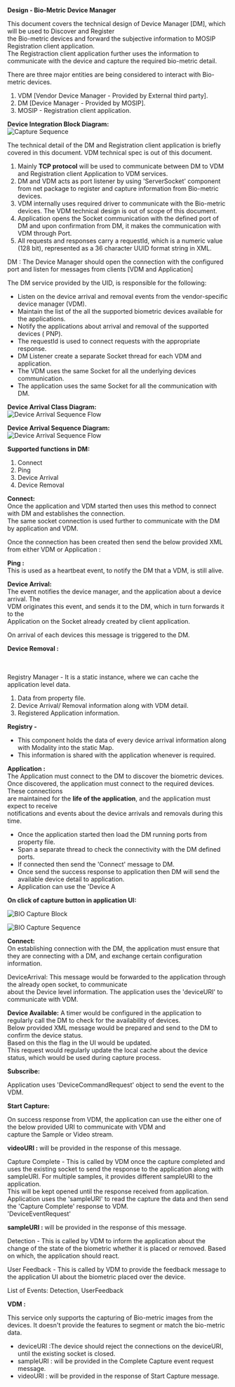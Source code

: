 **Design - Bio-Metric Device Manager**

This document covers the technical design of Device Manager [DM], which will be used to Discover and Register  
the Bio-metric devices and forward the subjective information to MOSIP Registration client application.  
The Registraction client application further uses the information to   
communicate with the device and capture the required bio-metric detail.    

There are three major entities are being considered to interact with Bio-metric devices. 
   1. VDM [Vendor Device Manager - Provided by External third party].  
   2. DM  [Device Manager - Provided by MOSIP].  
   3. MOSIP - Registration client application.  

**Device Integration Block Diagram:**  
![Capture Sequence](_images/bio-device-flow-block.png)  

The technical detail of the DM and Registration client application is briefly covered in this document. VDM technical spec is out of this document.  

1. Mainly **TCP protocol** will be used to communicate between DM to VDM and Registration client Application to VDM services.  
2. DM and VDM acts as port listener by using 'ServerSocket' component from net package to register and capture information from Bio-metric devices.  
3. VDM internally uses required driver to communicate with the Bio-metric devices. The VDM technical design is out of scope of this document.   
4. Application opens the Socket communication with the defined port of DM and upon confirmation from DM, it makes the communication with VDM through Port.    
5. All requests and responses carry a requestId, which is a numeric value (128 bit), represented as a 36 character UUID format string in XML.  

DM : 
The Device Manager should open the connection with the configured port and listen for messages from clients [VDM and Application]  

The DM service provided by the UID, is responsible for the following:  
   - Listen on the device arrival and removal events from the vendor-specific device 
     manager (VDM).  
   - Maintain the list of the all the supported biometric devices available for the
     applications.  
   - Notify the applications about arrival and removal of the supported devices (
     PNP).  
   - The requestId is used to connect requests with the appropriate response.   
   - DM Listener create a separate Socket thread for each VDM and application.  
   - The VDM uses the same Socket for all the underlying devices communication. 
   - The application uses the same Socket for all the communication with DM. 


**Device Arrival Class Diagram:**  
![Device Arrival Sequence Flow](_images/bio-device-arrival-class-flow.png)  

**Device Arrival Sequence Diagram:**  
![Device Arrival Sequence Flow](_images/bio-device-arrival-seq-flow.png)  

   
**Supported functions in DM:** 
   1. Connect  
   2. Ping  
   3. Device Arrival  
   4. Device Removal  

**Connect:**  
Once the application and VDM started then uses this method to connect with DM and establishes the connection.  
The same socket connection is used further to communicate with the DM by application and VDM.   

Once the connection has been created then send the below provided XML from either VDM or Application :

<DeviceManagerEventRequest requestId="" version="">
	<Connect apiVersion="">
		<VDM vendor="" vdmName="" vdmVersion=""/> <!-- Provided by VDM -->
		<APP vendor="" appName="" appVersion=""/> <!-- Provided by Application -->
	</Connect>
</DeviceManagerEventRequest>

<DeviceManagerEventResponse requestId="">
	<Return value=""/>
	<ConnectResponse apiVersion="" vendor="" dmName=""
	dmVersion="" heartBeat=""/>
</DeviceManagerEventResponse>

**Ping :**  
This is used as a heartbeat event, to notify the DM that a VDM, is still alive.  

<DeviceManagerEventRequest requestId="">
	<Ping vdmName=""/>
</DeviceManagerEventRequest>
<DeviceManagerEventResponse requestId="">
	<Return value="" failureReason=""/>
</DeviceManagerEventResponse>

**Device Arrival:**  
The event notifies the device manager, and the application about a device arrival. The  
VDM originates this event, and sends it to the DM, which in turn forwards it to the  
Application on the Socket already created by client application.   

On arrival of each devices this message is triggered to the DM.  

<DeviceManagerEventRequest requestId=""> 
	<Arrival vdmName="" deviceURI="" modality="Fingerprint Slap" 
		deviceMake="Manufacturer Name " deviceModel="DEVICE MODEL NAME />  
		IDENTIFIER " hardwareRev="1.0.0" firmwareRev="1.0.1"
		serialNumber="ABC1234567">
		<Capabilities detection="True" video="True"
			autoCapture="True" disableAutoCapture="True" userFeedback="True"
			graphicalFeedback="False">
			<VideoFormats>
				<VideoFormat videoFormatId="1" modality="Fingerprint
					Slap ">
					<FrameType biometricPosition="Any" size="800,750"
						pixelFormat="Gray8" pixelResolution="250ppi" />
				</VideoFormat>
			</VideoFormats>
			<SampleFormats>
				<SampleFormat formatId="1" format="ISO IEC 1 views="1"
					size="1600,1500" pixelResolution="500ppi" />
			</SampleFormats>
		</Capabilities>
	</Arrival>
</DeviceManagerEventRequest>

<DeviceManagerEventResponse requestId="">  
	<Return value="1" failureReason="0" />  
</DeviceManagerEventResponse>  

**Device Removal :**   
<DeviceManagerEventRequest requestId="">  
	<Removal deviceURI="" />   
</DeviceManagerEventRequest>   

<DeviceManagerEventResponse requestId="">    
	<Return value="" failureReason="0"/>   
</DeviceManagerEventResponse>   


Registry Manager - It is a static instance, where we can cache the application level data.  
   1. Data from property file.  
   2. Device Arrival/ Removal information along with VDM detail.  
   3. Registered Application information.   
	
**Registry -**  
   - This component holds the data of every device arrival information along with Modality into the static Map.  
   - This information is shared with the application whenever is required.  


**Application :**  
 The Application must connect to the DM to discover the biometric devices.  
Once discovered, the application must connect to the required devices. These connections   
are maintained for the **life of the application**, and the application must expect to receive   
notifications and events about the device arrivals and removals during this time.  

   - Once the application started then load the DM running ports from property file.  
   - Span a separate thread to check the connectivity with the DM defined ports.  
   - If connected then send the 'Connect' message to DM.   
   - Once send the success response to application then DM will send the available device detail to application.  
   - Application can use the 'Device A 

**On click of capture button in application UI:**  

![BIO Capture Block](_images/bio-device-capture-seq-block.png)  

![BIO Capture Sequence](_images/bio-device-capture-seq-flow.png)

**Connect:**  
	On establishing connection with the DM, the application must ensure that  
they are connecting with a DM, and exchange certain configuration information.  

DeviceArrival:  This message would be forwarded to the application through the already open socket, to communicate  
	about the Device level information. The application uses the 'deviceURI' to communicate with VDM.  


**Device Available:**
	A timer would be configured in the application to regularly call the DM to check for the availability of devices.  
	Below provided XML message would be prepared and send to the DM to confirm the device status.  
	Based on this the flag in the UI would be updated.  
	This request would regularly update the local cache about the device status, which would be used during capture process.  
	
<DeviceManagerEventRequest requestId="">  
	<Available deviceModality="" />  
</DeviceManagerEventRequest>  

<DeviceManagerEventResponse requestId="">  
	<Available value="" failureReason="0"/> 
</DeviceManagerEventResponse> 


**Subscribe:**

Application uses 'DeviceCommandRequest' object to send the event to the VDM. 

**Start Capture:** 

   On success response from VDM, the application can use the either one of the below provided URI to communicate with VDM and  
   capture the Sample or Video stream.
   
   **videoURI :** will be provided in the response of this message.


Capture Complete - 
   This is called by VDM once the capture completed and uses the existing socket to send the response to the application along with sampleURI. 
   For multiple samples, it provides different sampleURI to the application.  
   This will be kept opened until the response received from application. 
   Application uses the 'sampleURI' to read the capture the data and then send the 'Capture Complete' response to VDM.  
   'DeviceEventRequest' 

   **sampleURI :** will be provided in the response of this message.

Detection - 
   This is called by VDM to inform the application about the change of the state of the biometric whether it is placed or removed. 
   Based on which, the application should react. 

User Feedback - 
   This is called by VDM to provide the feedback message to the application UI about the biometric placed over the device.     
   

List of Events:
   Detection, UserFeedback  
   
  
**VDM :**

  This service only supports the capturing of Bio-metric images from the devices. It doesn't provide the features to segment or match the bio-metric data.  
  	
   - deviceURI :The device should reject the connections on the deviceURI, until the existing socket is closed.  
   - sampleURI : will be provided in the Complete Capture event request message.  
   - videoURI : will be provided in the response of Start Capture message.    
  
  
  